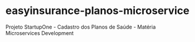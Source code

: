 # easyinsurance-planos-microservice
Projeto StartupOne - Cadastro dos Planos de Saúde - Matéria Microservices Development
